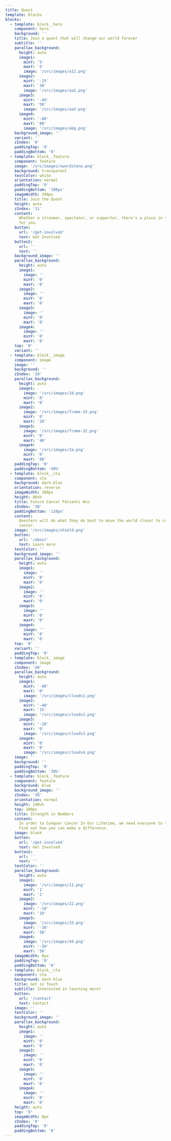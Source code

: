 ```yaml
---
title: Quest
template: blocks
blocks:
  - template: block__hero
    component: hero
    background: ''
    title: Join a quest that will change our world forever
    subtitle: ''
    parallax_background:
      height: auto
      image1:
        minY: '5'
        maxY: '5'
        image: '/src/images/a12.png'
      image2:
        minY: '-25'
        maxY: '30'
        image: '/src/images/aa2.png'
      image3:
        minY: '-45'
        maxY: '50'
        image: '/src/images/aa3.png'
      image4:
        minY: '-80'
        maxY: '80'
        image: '/src/images/abg.png'
    background_image: ''
    variant: ''
    zIndex: '0'
    paddingTop: '0'
    paddingBottom: '0'
  - template: block__feature
    component: feature
    image: '/src/images/swordstone.png'
    background: transparent
    textColor: white
    orientation: normal
    paddingTop: '0'
    paddingBottom: '100px'
    imageWidth: 390px
    title: Join the Quest
    height: auto
    zIndex: '11'
    content:
      Whether a streamer, spectator, or supporter, there’s a place in this Quest
      for you.
    button:
      url: '/get-involved'
      text: Get Involved
    button2:
      url: ''
      text: ''
    background_image: ''
    parallax_background:
      height: auto
      image1:
        image: ''
        minY: '0'
        maxY: '0'
      image2:
        image: ''
        minY: '0'
        maxY: '0'
      image3:
        image: ''
        minY: '0'
        maxY: '0'
      image4:
        image: ''
        minY: '0'
        maxY: '0'
    top: '0'
    variant: ''
  - template: block__image
    component: image
    image: ''
    background: ''
    zIndex: '20'
    parallax_background:
      height: auto
      image1:
        image: '/src/images/2d.png'
        minY: '0'
        maxY: '0'
      image2:
        image: '/src/images/frame-33.png'
        minY: '0'
        maxY: '20'
      image3:
        image: '/src/images/frame-32.png'
        minY: '0'
        maxY: '40'
      image4:
        image: '/src/images/2a.png'
        minY: '0'
        maxY: '80'
    paddingTop: '0'
    paddingBottom: '40%'
  - template: block__cta
    component: cta
    background: dark-blue
    orientation: reverse
    imageWidth: 380px
    height: 80vh
    title: Future Cancer Patients Win
    zIndex: '30'
    paddingBottom: '110px'
    content:
      Questers will do what they do best to move the world closer to conquering
      cancer.
    image: '/src/images/shield.png'
    button:
      url: '/about'
      text: Learn more
    textColor: ''
    background_image: ''
    parallax_background:
      height: auto
      image1:
        image: ''
        minY: '0'
        maxY: '0'
      image2:
        image: ''
        minY: '0'
        maxY: '0'
      image3:
        image: ''
        minY: '0'
        maxY: '0'
      image4:
        image: ''
        minY: '0'
        maxY: '0'
    top: '0'
    variant: ''
    paddingTop: '0'
  - template: block__image
    component: image
    zIndex: '40'
    parallax_background:
      height: auto
      image1:
        minY: '-40'
        maxY: '0'
        image: '/src/images/clouds1.png'
      image2:
        minY: '-40'
        maxY: '15'
        image: '/src/images/clouds2.png'
      image3:
        minY: '-20'
        maxY: '0'
        image: '/src/images/clouds3.png'
      image4:
        minY: '0'
        maxY: '0'
        image: '/src/images/clouds4.png'
    image: ''
    background: ''
    paddingTop: '0'
    paddingBottom: '30%'
  - template: block__feature
    component: feature
    background: blue
    background_image: ''
    zIndex: '30'
    orientation: normal
    height: 140vh
    top: 180px
    title: Strength in Numbers
    content:
      In order to Conquer Cancer In Our Lifetime, we need everyone to take part.
      Find out how you can make a difference.
    image: blank
    button:
      url: '/get-involved'
      text: Get Involved
    button2:
      url: ''
      text: ''
    textColor: ''
    parallax_background:
      height: auto
      image1:
        image: '/src/images/11.png'
        minY: '1'
        maxY: '1'
      image2:
        image: '/src/images/22.png'
        minY: '-10'
        maxY: '10'
      image3:
        image: '/src/images/33.png'
        minY: '-30'
        maxY: '30'
      image4:
        image: '/src/images/44.png'
        minY: '-50'
        maxY: '50'
    imageWidth: 0px
    paddingTop: '0'
    paddingBottom: '0'
  - template: block__cta
    component: cta
    background: dark-blue
    title: Get in Touch
    subtitle: Interested in learning more?
    button:
      url: '/contact'
      text: Contact
    image: ''
    textColor: ''
    background_image: ''
    parallax_background:
      height: auto
      image1:
        image: ''
        minY: '0'
        maxY: '0'
      image2:
        image: ''
        minY: '0'
        maxY: '0'
      image3:
        image: ''
        minY: '0'
        maxY: '0'
      image4:
        image: ''
        minY: '0'
        maxY: '0'
    height: auto
    top: '0'
    imageWidth: 0px
    zIndex: '0'
    paddingTop: '0'
    paddingBottom: '0'
---
```

